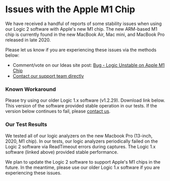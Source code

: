 # Issues with the Apple M1 Chip

We have received a handful of reports of some stability issues when using our Logic 2 software with Apple's new M1 chip. The new ARM-based M1 chip is currently found in the new MacBook Air, Mac mini, and MacBook Pro released in late 2020.

Please let us know if you are experiencing these issues via the methods below:

* Comment/vote on our Ideas site post: [Bug - Logic Unstable on Apple M1 Chip](https://ideas.saleae.com/b/feature-requests/bug-logic-unstable-on-macbook-m1/)
* [Contact our support team directly](https://contact.saleae.com/hc/en-us/requests/new)

### Known Workaround

Please try using our older Logic 1.x software \(v1.2.29\). Download link below. This version of the software provided stable operation in our tests. If the version below continues to fail, please [contact us](https://contact.saleae.com/hc/en-us/requests/new).

### Our Test Results

We tested all of our logic analyzers on the new Macbook Pro \(13-inch, 2020, M1 chip\). In our tests, our logic analyzers periodically failed on the Logic 2 software via ReadTimeout errors during captures. The Logic 1.x software \(linked above\) provided stable performance.

We plan to update the Logic 2 software to support Apple's M1 chips in the future. In the meantime, please use our older Logic 1.x software if you are experiencing these issues.





